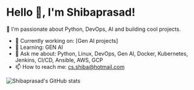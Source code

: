 # Hello 👋, I'm Shibaprasad!

🚀 I'm passionate about Python, DevOps, AI and building cool projects.

- 🔭 Currently working on: [Gen AI projects]
- 🌱 Learning: GEN AI
- 💬 Ask me about: Python, Linux, DevOps, Gen AI, Docker, Kubernetes, Jenkins, CI/CD, Ansible, AWS, GCP
- 📫 How to reach me: cs.shiba@hotmail.com

![Shibaprasad's GitHub stats](https://github-readme-stats.vercel.app/api?username=shibaprasadjena12&show_icons=true&theme=radical)
